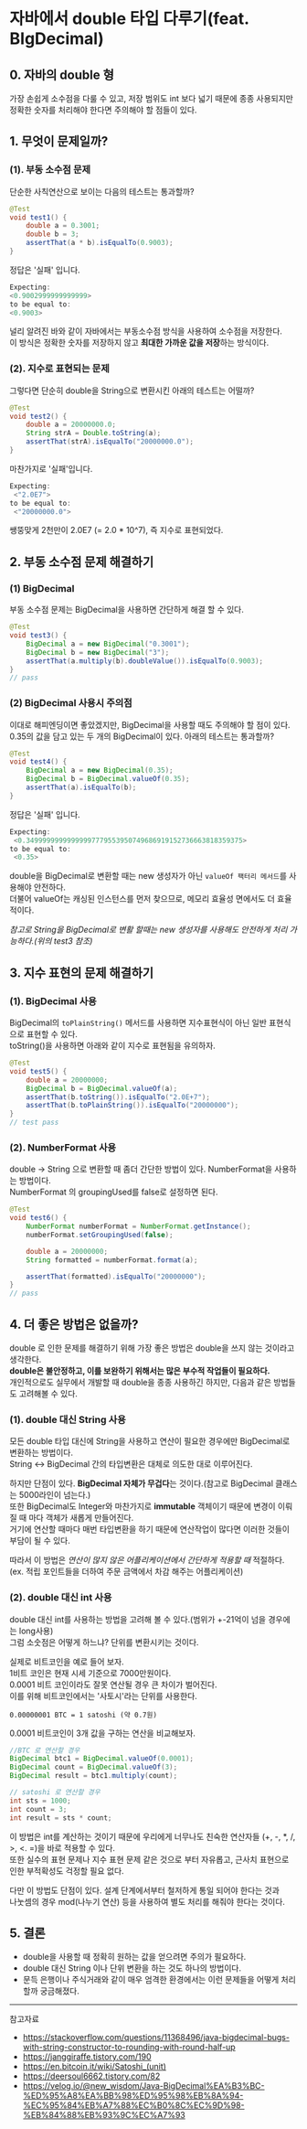 # 자바에서 double 타입 다루기(feat. BIgDecimal)

## 0. 자바의 double 형

가장 손쉽게 소수점을 다룰 수 있고, 저장 범위도 int 보다 넓기 때문에 종종 사용되지만  
정확한 숫자를 처리해야 한다면 주의해야 할 점들이 있다.

## 1. 무엇이 문제일까?

### (1). 부동 소수점 문제
단순한 사칙연산으로 보이는 다음의 테스트는 통과할까?
```java
@Test
void test1() {
    double a = 0.3001;
    double b = 3;
    assertThat(a * b).isEqualTo(0.9003);
}
```
정답은 '실패' 입니다.
```java
Expecting:
<0.9002999999999999>
to be equal to:
<0.9003>
```
널리 알려진 바와 같이 자바에서는 부동소수점 방식을 사용하여 소수점을 저장한다.  
이 방식은 정확한 숫자를 저장하지 않고 **최대한 가까운 값을 저장**하는 방식이다.

 

### (2). 지수로 표현되는 문제

그렇다면 단순히 double을 String으로 변환시킨 아래의 테스트는 어떨까?
```java
@Test
void test2() {
    double a = 20000000.0;
    String strA = Double.toString(a);
    assertThat(strA).isEqualTo("20000000.0");
}
```
마찬가지로 '실패'입니다.

```java
Expecting:
 <"2.0E7">
to be equal to:
 <"20000000.0">
```
쌩뚱맞게 2천만이 2.0E7 (= 2.0 * 10^7), 즉 지수로 표현되었다.

## 2. 부동 소수점 문제 해결하기

### (1) BigDecimal

부동 소수점 문제는 BigDecimal을 사용하면 간단하게 해결 할 수 있다.

```java
@Test
void test3() {
    BigDecimal a = new BigDecimal("0.3001");
    BigDecimal b = new BigDecimal("3");
    assertThat(a.multiply(b).doubleValue()).isEqualTo(0.9003);
}
// pass
```

### (2) BigDecimal 사용시 주의점

이대로 해피엔딩이면 좋았겠지만, BigDecimal을 사용할 때도 주의해야 할 점이 있다.  
 0.35의 값을 담고 있는 두 개의 BigDecimal이 있다. 아래의 테스트는 통과할까?
```java
@Test
void test4() {
    BigDecimal a = new BigDecimal(0.35);
    BigDecimal b = BigDecimal.valueOf(0.35);
    assertThat(a).isEqualTo(b);
}
```

정답은 '실패' 입니다.
```java
Expecting:
 <0.34999999999999997779553950749686919152736663818359375>
to be equal to:
 <0.35>
```
double을 BigDecimal로 변환할 때는 new 생성자가 아닌 `valueOf 팩터리 메서드`를 사용해야 안전하다.  
더불어 valueOf는 캐싱된 인스턴스를 먼저 찾으므로, 메모리 효율성 면에서도 더 효율적이다.

*참고로 String을 BigDecimal로 변활 할때는 new 생성자를 사용해도 안전하게 처리 가능하다.(위의 test3 참조)*


## 3. 지수 표현의 문제 해결하기

### (1). BigDecimal 사용
BigDecimal의 `toPlainString()` 메서드를 사용하면 지수표현식이 아닌 일반 표현식으로 표현할 수 있다.  
toString()을 사용하면 아래와 같이 지수로 표현됨을 유의하자.
```java
@Test
void test5() {
    double a = 20000000;
    BigDecimal b = BigDecimal.valueOf(a);
    assertThat(b.toString()).isEqualTo("2.0E+7");
    assertThat(b.toPlainString()).isEqualTo("20000000");
}
// test pass
```

### (2). NumberFormat 사용
double -> String 으로 변환할 때 좀더 간단한 방법이 있다. NumberFormat을 사용하는 방법이다.  
NumberFormat 의 groupingUsed를 false로 설정하면 된다.

```java
@Test
void test6() {
    NumberFormat numberFormat = NumberFormat.getInstance();
    numberFormat.setGroupingUsed(false);

    double a = 20000000;
    String formatted = numberFormat.format(a);

    assertThat(formatted).isEqualTo("20000000");
}
// pass
```

## 4. 더 좋은 방법은 없을까?

double 로 인한 문제를 해결하기 위해 가장 좋은 방법은 double을 쓰지 않는 것이라고 생각한다.  
**double은 불안정하고, 이를 보완하기 위해서는 많은 부수적 작업들이 필요하다.**  
개인적으로도 실무에서 개발할 때 double을 종종 사용하긴 하지만, 다음과 같은 방법들도 고려해볼 수 있다.

### (1). double 대신 String 사용

모든 double 타입 대신에 String을 사용하고 연산이 필요한 경우에만 BigDecimal로 변환하는 방법이다.  
String <-> BigDecimal 간의 타입변환은 대체로 의도한 대로 이루어진다.

하지만 단점이 있다. **BigDecimal 자체가 무겁다**는 것이다.(참고로 BigDecimal 클래스는 5000라인이 넘는다.)  
또한 BigDecimal도 Integer와 마찬가지로 **immutable** 객체이기 때문에 변경이 이뤄질 때 마다 객체가 새롭게 만들어진다.  
거기에 연산할 때마다 매번 타입변환을 하기 때문에 연산작업이 많다면 이러한 것들이 부담이 될 수 있다.

따라서 이 방법은 *연산이 많지 않은 어플리케이션에서 간단하게 적용할 때* 적절하다.  
(ex. 적립 포인트들을 더하여 주문 금액에서 차감 해주는 어플리케이션)

### (2). double 대신 int 사용

double 대신 int를 사용하는 방법을 고려해 볼 수 있다.(범위가 +-21억이 넘을 경우에는 long사용)  
그럼 소숫점은 어떻게 하느냐? 단위를 변환시키는 것이다.

실제로 비트코인을 예로 들어 보자.  
1비트 코인은 현재 시세 기준으로 7000만원이다.  
0.0001 비트 코인이라도 잘못 연산될 경우 큰 차이가 벌어진다.  
이를 위해 비트코인에서는 '사토시'라는 단위를 사용한다.

```
0.00000001 BTC = 1 satoshi (약 0.7원)
```
0.0001 비트코인이 3개 값을 구하는 연산을 비교해보자.
```java
//BTC 로 연산할 경우
BigDecimal btc1 = BigDecimal.valueOf(0.0001);
BigDecimal count = BigDecimal.valueOf(3);
BigDecimal result = btc1.multiply(count);
```
```java
// satoshi 로 연산할 경우
int sts = 1000;
int count = 3;
int result = sts * count;
```

이 방법은 int를 계산하는 것이기 때문에 우리에게 너무나도 친숙한 연산자들 (+, -, *, /, >, <. =)을 바로 적용할 수 있다.  
또한 실수의 표현 문제나 지수 표현 문제 같은 것으로 부터 자유롭고, 근사치 표현으로 인한 부적확성도 걱정할 필요 없다.  

다만 이 방법도 단점이 있다. 설계 단계에서부터 철저하게 통일 되어야 한다는 것과  
나눗셈의 경우 mod(나누기 연산) 등을 사용하여 별도 처리를 해줘야 한다는 것이다.

## 5. 결론

* double을 사용할 때 정확히 원하는 값을 얻으려면 주의가 필요하다.  
* double 대신 String 이나 단위 변환을 하는 것도 하나의 방법이다. 
* 문득 은행이나 주식거래와 같이 매우 엄격한 환경에서는 이런 문제들을 어떻게 처리할까 궁금해졌다.


---
참고자료

* https://stackoverflow.com/questions/11368496/java-bigdecimal-bugs-with-string-constructor-to-rounding-with-round-half-up
* https://janggiraffe.tistory.com/190
* https://en.bitcoin.it/wiki/Satoshi_(unit)
* https://deersoul6662.tistory.com/82
* https://velog.io/@new_wisdom/Java-BigDecimal%EA%B3%BC-%ED%95%A8%EA%BB%98%ED%95%98%EB%8A%94-%EC%95%84%EB%A7%88%EC%B0%8C%EC%9D%98-%EB%84%88%EB%93%9C%EC%A7%93
